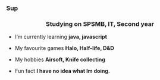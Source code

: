 ### Sup



<h3 align="center">Studying on SPSMB, IT, Second year</h3>

- I’m currently learning **java, javascript**

- My favourite games **Halo, Half-life, D&D**

- My hobbies **Airsoft, Knife collecting**

- Fun fact **I have no idea what Im doing.**

<p align="left">
</p>
